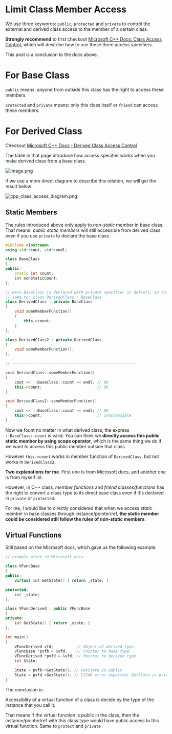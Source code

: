 # Limit Class Member Access

We use three keywords: `public`, `protected` and `private` to control the external and derived class access to the member of a certain class.

**Strongly recommend** to first checkout [Microsoft C++ Docs: Class Access Control](https://learn.microsoft.com/en-us/cpp/cpp/member-access-control-cpp?view=msvc-170), which will describe how to use these three access specifiers.

This post is a conclusion to the docs above.

# For Base Class

`public` means: anyone from outside this class has the right to access these members.

`protected` and `private` means: only this class itself or `friend` can access these members.

# For Derived Class

Checkout [Microsoft C++ Docs - Derived Class Access Control](https://learn.microsoft.com/en-us/cpp/cpp/member-access-control-cpp?view=msvc-170#member-access-in-base-class)

The table in that page introduce how access specifier works when you make derived class from a base class.

![image.png](https://s2.loli.net/2024/03/19/rn2zxRBGWHuT5pF.png)

If we use a more direct diagram to describe this relation, we will get the result below:

![cpp_class_access_diagram.png](https://s2.loli.net/2024/03/19/xaBU72Z5PA9pcDq.png)

## Static Members

The rules introduced above only apply to _non-static_ member in base class. That means: _public static members_ will still accessible from derived class even if you use `private` to declare the base class.

```cpp
#include <iostream>
using std::cout, std::endl;

class BaseClass
{
public:
    static int count;
    int nonStaticCount;
};

// Here BaseClass is declared with private specifier in default, so the private could be omitted
// same to: class DerivedClass : BaseClass
class DerivedClass : private BaseClass
{
    void someMemberFunction()
    {
        this->count;
    }
};

class DerivedClass2 : private DerivedClass
{
    void someMemberFunction();
};

// ------------------------------------------------------

void DerivedClass::someMemberFunction()
{
    cout << ::BaseClass::count << endl; // OK
    this->count;                        // OK
}

void DerivedClass2::someMemberFunction()
{
    cout << ::BaseClass::count << endl; // OK
    this->count;                        // Inaccessible
}
```

Now we fount no matter in what derived class, the express `::BaseClass::count` is valid. You can think we **directly access this public static member by using scope operator**, which is the same thing we do if we want to access this public member outside that class.

However `this->count` works in member function of `DerivedClass`, but not works in `DerivedClass2`.

**Two explanations for me**. First one is from Microsoft docs, and another one is from myself lol.

However, in C++ class, _member functions_ and _friend classes/functions_ has the right to convert a class type to its direct base class even if it's declared in `private` or `protected`.

For me, I would like to directly considered that when we access _static_ member in base classes through instance/pointer/ref, **the static member could be considered still follow the rules of _non-static_ members**.

## Virtual Functions

Still based on the Microsoft docs, which gave us the following example:

```cpp
// example given in Microsoft docs

class VFuncBase
{
public:
    virtual int GetState() { return _state; }

protected:
    int _state;
};

class VFuncDerived : public VFuncBase
{
private:
    int GetState() { return _state; }
};

int main()
{
    VFuncDerived vfd;          // Object of derived type.
    VFuncBase *pvfb = &vfd;    // Pointer to base type.
    VFuncDerived *pvfd = &vfd; // Pointer to derived type.
    int State;

    State = pvfb->GetState(); // GetState is public.
    State = pvfd->GetState(); // C2248 error expected; GetState is private;
}
```

The conclusion is:

Accessiblity of a virtual function of a class is decide by the type of the instance that you call it.

That means if the virtual function is public in the class, then the instance/pointer/ref with this class type would have public access to this virtual function. Same to `protect` and `private`